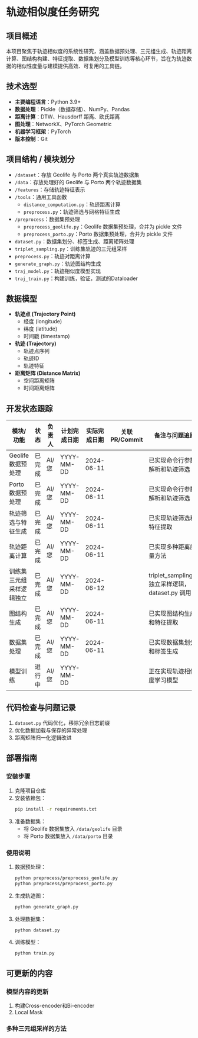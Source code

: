 # 轨迹相似度任务研究

## 项目概述
本项目聚焦于轨迹相似度的系统性研究，涵盖数据预处理、三元组生成、轨迹距离计算、图结构构建、特征提取、数据集划分及模型训练等核心环节，旨在为轨迹数据的相似性度量与建模提供高效、可复用的工具链。

## 技术选型
- **主要编程语言**：Python 3.9+
- **数据处理**：Pickle（数据存储）、NumPy、Pandas
- **距离计算**：DTW、Hausdorff 距离、欧氏距离
- **图处理**：NetworkX、PyTorch Geometric
- **机器学习框架**：PyTorch
- **版本控制**：Git

## 项目结构 / 模块划分
- `/dataset`：存放 Geolife 与 Porto 两个真实轨迹数据集
- `/data`：存放处理好的 Geolife 与 Porto 两个轨迹数据集
- `/features`：存储轨迹特征表示
- `/tools`：通用工具函数
  - `distance_computation.py`：轨迹距离计算
  - `preprocess.py`：轨迹筛选与网格特征生成
- `/preprocess`：数据集预处理
  - `preprocess_geolife.py`：Geolife 数据集预处理，合并为 pickle 文件
  - `preprocess_porto.py`：Porto 数据集预处理，合并为 pickle 文件
- `dataset.py`：数据集划分、标签生成、距离矩阵处理
- `triplet_sampling.py`：训练集轨迹的三元组采样
- `preprocess.py`：轨迹对距离计算
- `generate_graph.py`：轨迹图结构生成
- `traj_model.py`：轨迹相似度模型实现
- `traj_train.py`：构建训练，验证，测试的Dataloader

## 数据模型
- **轨迹点 (Trajectory Point)**
  - 经度 (longitude)
  - 纬度 (latitude)
  - 时间戳 (timestamp)
- **轨迹 (Trajectory)**
  - 轨迹点序列
  - 轨迹ID
  - 轨迹特征
- **距离矩阵 (Distance Matrix)**
  - 空间距离矩阵
  - 时间距离矩阵

## 开发状态跟踪
| 模块/功能                   | 状态     | 负责人 | 计划完成日期 | 实际完成日期 | 关联PR/Commit | 备注与问题追踪                                   |
|----------------------------|----------|--------|--------------|--------------|---------------|-----------------------------------------------|
| Geolife 数据预处理         | 已完成   | AI/您  | YYYY-MM-DD   | 2024-06-11   |               | 已实现命令行参数解析和轨迹筛选                 |
| Porto 数据预处理           | 已完成   | AI/您  | YYYY-MM-DD   | 2024-06-11   |               | 已实现命令行参数解析和轨迹筛选                 |
| 轨迹筛选与特征生成         | 已完成   | AI/您  | YYYY-MM-DD   | 2024-06-11   |               | 已实现轨迹筛选和特征提取                       |
| 轨迹距离计算               | 已完成   | AI/您  | YYYY-MM-DD   | 2024-06-11   |               | 已实现多种距离度量方法                         |
| 训练集三元组采样逻辑独立   | 已完成   | AI/您  | YYYY-MM-DD   | 2024-06-12   |               | triplet_sampling.py 独立采样逻辑，dataset.py 调用 |
| 图结构生成                 | 已完成   | AI/您  | YYYY-MM-DD   | 2024-06-11   |               | 已实现图结构生成和特征提取                     |
| 数据集处理                 | 已完成   | AI/您  | YYYY-MM-DD   | 2024-06-11   |               | 已实现数据集划分和标签生成                     |
| 模型训练                   | 进行中   | AI/您  | YYYY-MM-DD   |              |               | 正在实现轨迹相似度学习模型                     |

## 代码检查与问题记录
1. `dataset.py` 代码优化，移除冗余日志前缀
2. 优化数据加载与保存的异常处理
3. 距离矩阵归一化逻辑改进

## 部署指南

### 安装步骤
1. 克隆项目仓库
2. 安装依赖包：
   ```bash
   pip install -r requirements.txt
   ```
3. 准备数据集：
   - 将 Geolife 数据集放入 `/data/geolife` 目录
   - 将 Porto 数据集放入 `/data/porto` 目录

### 使用说明
1. 数据预处理：
   ```bash
   python preprocess/preprocess_geolife.py
   python preprocess/preprocess_porto.py
   ```
2. 生成轨迹图：
   ```bash
   python generate_graph.py
   ```
3. 处理数据集：
   ```bash
   python dataset.py
   ```
4. 训练模型：
   ```bash
   python train.py
   ```

## 可更新的内容
### 模型内容的更新
1. 构建Cross-encoder和Bi-encoder
2. Local Mask

### 多种三元组采样的方法